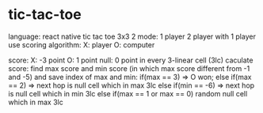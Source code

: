 # tic-tac-toe
language: react native
tic tac toe 3x3
2 mode: 1 player
        2 player
with 1 player use scoring algorithm:
  X: player
  O: computer
  
  score: X: -3 point
         O: 1 point
         null: 0 point
  in every 3-linear cell (3lc) caculate score:
  find max score and min score (in which max score different from -1 and -5) and save index of max and min:
  if(max == 3) => O won;
  else if(max == 2) => next hop is null cell which in max 3lc
  else if(min == -6) => next hop is null cell which in min 3lc
  else if(max == 1 or max == 0) random null cell which in max 3lc
